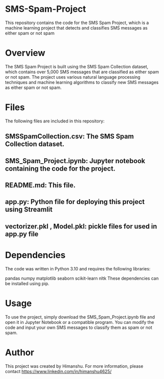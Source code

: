 # SMS-Spam-Project
This repository contains the code for the SMS Spam Project, which is a machine learning project that detects and classifies SMS messages as either spam or not spam

# Overview
The SMS Spam Project is built using the SMS Spam Collection dataset, which contains over 5,000 SMS messages that are classified as either spam or not spam. The project uses various natural language processing techniques and machine learning algorithms to classify new SMS messages as either spam or not spam.

# Files
The following files are included in this repository:

## SMSSpamCollection.csv: The SMS Spam Collection dataset.
## SMS_Spam_Project.ipynb: Jupyter notebook containing the code for the project.
## README.md: This file.
## app.py: Python file for deploying this project using Streamlit
## vectorizer.pkl , Model.pkl: pickle files for used in app.py file
# Dependencies
The code was written in Python 3.10 and requires the following libraries:

pandas
numpy
matplotlib
seaborn
scikit-learn
nltk
These dependencies can be installed using pip.

# Usage
To use the project, simply download the SMS_Spam_Project.ipynb file and open it in Jupyter Notebook or a compatible program. You can modify the code and input your own SMS messages to classify them as spam or not spam.

# Author
This project was created by Himanshu. For more information, please contact https://www.linkedin.com/in/himanshu4625/
